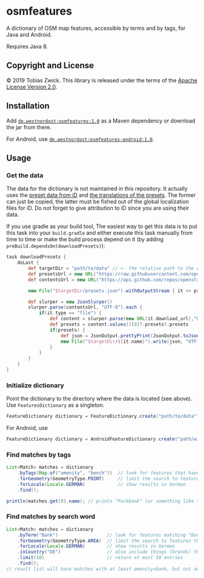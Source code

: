 # osmfeatures

A dictionary of OSM map features, accessible by terms and by tags, for Java and Android.

Requires Java 8.

## Copyright and License

© 2019 Tobias Zwick. This library is released under the terms of the [Apache License Version 2.0](http://www.apache.org/licenses/LICENSE-2.0.txt).

## Installation

Add [`de.westnordost:osmfeatures:1.0`](https://maven-repository.com/artifact/de.westnordost/osmfeatures/1.0) as a Maven dependency or download the jar from there.

For Android, use [`de.westnordost:osmfeatures-android:1.0`](https://maven-repository.com/artifact/de.westnordost/osmfeatures-android/1.0).

## Usage

### Get the data

The data for the dictionary is not maintained in this repository. It actually uses the [preset data from iD](https://github.com/openstreetmap/iD/blob/master/data/presets/presets.json) and [the translations of the presets](https://github.com/openstreetmap/iD/tree/master/dist/locales). The former can just be copied, the latter must be fished out of the global localization files for iD.
Do not forget to give attribution to iD since you are using their data.

If you use gradle as your build tool, The easiest way to get this data is to put this task into your `build.gradle` and either execute this task manually from time to time or make the build process depend on it (by adding `preBuild.dependsOn(downloadPresets)`):

```groovy
task downloadPresets {
    doLast {
        def targetDir = "path/to/data" // <- the relative path to the directory where the data should go
        def presetsUrl = new URL("https://raw.githubusercontent.com/openstreetmap/iD/master/data/presets/presets.json")
        def contentsUrl = new URL("https://api.github.com/repos/openstreetmap/iD/contents/dist/locales")

        new File("$targetDir/presets.json").withOutputStream { it << presetsUrl.openStream() }

        def slurper = new JsonSlurper()
        slurper.parse(contentsUrl, "UTF-8").each {
            if(it.type == "file") {
                def content = slurper.parse(new URL(it.download_url),"UTF-8")
                def presets = content.values()[0]?.presets?.presets
                if(presets) {
                    def json = JsonOutput.prettyPrint(JsonOutput.toJson([presets: presets]))
                    new File("$targetDir/${it.name}").write(json, "UTF-8")
                }
            }
        }
    }
}
```

### Initialize dictionary

Point the dictionary to the directory where the data is located (see above). Use `FeaturesDictionary` as a singleton.
```java
FeatureDictionary dictionary = FeatureDictionary.create("path/to/data"));
```

For Android, use
```java
FeatureDictionary dictionary = AndroidFeatureDictionary.create("path/within/assets/folder/to/data"));
```

### Find matches by tags
```java
List<Match> matches = dictionary
    .byTags(Map.of("amenity", "bench"))  // look for features that have the given tags
    .forGeometry(GeometryType.POINT)     // limit the search to features that may be points
    .forLocale(Locale.GERMAN)            // show results in German
    .find();

println(matches.get(0).name); // prints "Parkbank" (or something like this)
```

### Find matches by search word

```java
List<Match> matches = dictionary
    .byTerm("Bank")                  // look for features matching "Bank"
    .forGeometry(GeometryType.AREA)  // limit the search to features that may be areas
    .forLocale(Locale.GERMAN)        // show results in German
    .inCountry("DE")                 // also include things (brands) that only exist in Germany
    .limit(10)                       // return at most 10 entries
    .find();
// result list will have matches with at least amenity=bank, but not amenity=bench because it is a point-feature
```
